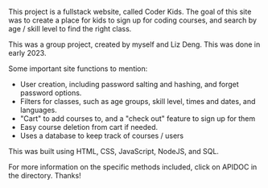 This project is a fullstack website, called Coder Kids. The goal of this site was to create a place
for kids to sign up for coding courses, and search by age / skill level to find the right class.

This was a group project, created by myself and Liz Deng. This was done in early 2023.

Some important site functions to mention:
- User creation, including password salting and hashing, and forget password options.
- Filters for classes, such as age groups, skill level, times and dates, and languages.
- "Cart" to add courses to, and a "check out" feature to sign up for them
- Easy course deletion from cart if needed.
- Uses a database to keep track of courses / users


This was built using HTML, CSS, JavaScript, NodeJS, and SQL.

For more information on the specific methods included, click on APIDOC in the directory. Thanks!
